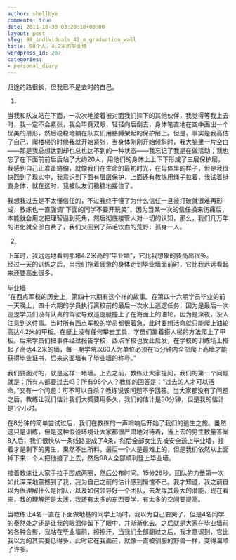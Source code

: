 ```yaml
---
author: shellbye
comments: true
date: 2011-10-30 03:20:18+00:00
layout: post
slug: 98_individuals_42_m_graduation_wall
title: 98个人，4.2米的毕业墙
wordpress_id: 207
categories:
- personal_diary
---
```


归途的路很长，但我已不是去时的自己。  
  
1.  
当我和队友站在下面，一次次地接着被对面我们摔下的其他伙伴，我觉得等我上去时，我一定不会紧张，我会毕竟双眼，轻轻向后倒去，身体笔直地在空中画出一个优美的扇形，然后稳稳地躺在队友们用胳膊架起的保护层上。但是，事实是我高估了自己，爬楼梯的时候我就开始紧张，当身体刚刚开始倾斜时，我大脑里一片空白——那是我总想达到却也总也达不到的一种状态——我忘记了我是在做活动；我也忘了在下面前前后后站了大约20人，用他们的身体上上下下形成了三层保护层，我感到自己正准备蜷缩，就像我们在生命的最初时光，在母体里的样子，但是我很快回到了现实中，我意识到下面有层层保护，上面还有教练用绳子拉着，我试着挺直身体，就在这时，我被队友们稳稳地接住了。  
  
我想我过去是不太懂信任的，不过我终于懂了为什么信任一旦被打破就很难再形成，教练也一直强调“下面的同学不要开玩笑”，因为当某一次的信任换来伤痛后，本能就会用之把理智逼到死角，然后彻底接管人对一切的认知，那么，我们几万年的进化就全部白费了，我们又回到了茹毛饮血的荒野，孤身一人。  
  
2.  
下车时，我远远地看到那堵4.2米高的“毕业墙”，它比我想象的要高出很多。  
经过一天的训练之后，当我们拖着疲惫的身体走到毕业墙面前时，它比我远远看起来还要高出很多。  
  
毕业墙  
“在西点军校的历史上，第四十六期有这个样的故事。在第四十六期学员毕业的前一天晚上，四十六期的学员执行离校前的最后一次水上巡逻任务，因为是最后一次巡逻学员们没有认真的驾驶导致巡逻艇撞上了在海面上的油轮，因为是深夜，没人注意到这件事。当时所有西点军校的学员都很着急，此时要想活命就只能爬上油轮高达4.2米的甲板。在艇上没有任何攀岩工具，学员们靠着搭人梯的方法爬上了甲板。后来学员们把事件经过报告学校，西点军校也受此启发，在学校的训练场上搭起了高达4.2米的墙，每一期学院以60人为单位必须在15分钟内全部爬上高墙才能获得毕业证书，后来这面墙有了毕业墙的称号。”  
  
我们要面对的，就是这样一堵墙。上去之前，教练让大家提问，我们的第一个问题就是：所有人都要过去吗？所有98个人？教练的回答是：“过去的人才可以活命。”又有一个问题：可不可以自杀？教练说该问题不予回答。当大家都没有了问题之后，教练让我们估计我们大概要用多久，我们的估计是30分钟，但是我的估计是1个小时。  
  
在8分钟的简单尝试过后，我们在教练的一声哨响后开始了我们的逃生之旅。虽然这只是训练，但是这种假设环境让大家都很严肃地对待着，当上去的男生数量答案8人后，我们很快从一条线路变成了4条，然后全部女生先被安全送上毕业墙，接着才是剩下的男生，果然不出所料，最后一个人是最难上的，但是我们依然从上面掉下来一个人把他接了上去，然后98人全部顺利登上毕业墙。  
  
接着教练让大家手拉手围成两圈，然后公布时间。15分26秒。团队的力量第一次如此深深地震撼到了我，我为自己之前的估计感到惭愧不已。我才知道，我之前自以为很理解什么是团队，以及如何领导好一个团队，去发挥其最大的潜能，现在看来，我的理解还是太浅，我还有太多的东西要学，有太多的空间要提高。  
  
当教练让4名一直在下面做地基的同学上场时，我以为自己要哭了，但是4名同学的泰然处之还是让我的眼泪停留下了眼中，并渐渐化去。之后就是大家在毕业墙前的各种合影，我站在毕业墙前，擦擦汗，当我们全部翻过之后，我才意识到，它比我以为的其实要低得多，此时它在我面前，就像一直被驯服的野兽一样，变得温顺了许多。
